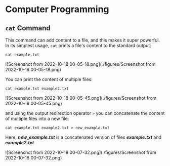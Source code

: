 # Computer Programming
## `cat` Command 
This command can add content to a file, and this makes it super powerful.
In its simplest usage, `cat` prints a file's content to the standard output:

`cat example.txt` 

![Screenshot from 2022-10-18 00-05-18.png](./figures/Screenshot from 2022-10-18 00-05-18.png)

You can print the content of multiple files:

`cat example.txt example2.txt` 

![Screenshot from 2022-10-18 00-05-45.png](./figures/Screenshot from 2022-10-18 00-05-45.png)

and using the output redirection operator `>` you can concatenate the content of multiple files into a new file:

`cat example.txt example2.txt > new_example.txt`

Here, ***new_example.txt*** is a concatenated version of files ***example.txt*** and ***example2.txt***

![Screenshot from 2022-10-18 00-07-32.png](./figures/Screenshot from 2022-10-18 00-07-32.png)
